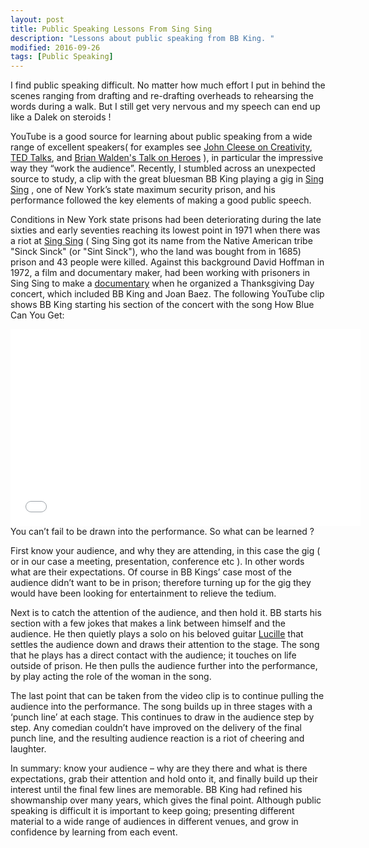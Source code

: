 ```yaml
---
layout: post
title: Public Speaking Lessons From Sing Sing
description: "Lessons about public speaking from BB King. "
modified: 2016-09-26
tags: [Public Speaking]
---
```


I find public speaking difficult. No matter how much effort I put in behind the scenes ranging from drafting and re-drafting overheads to rehearsing the words during a walk. But I
still get very nervous and my speech can end up like a Dalek on steroids !

YouTube is a good source for learning about public speaking from a wide range of excellent  speakers( for examples see <a href="https://www.youtube.com/watch?v=9EMj_CFPHYc">John Cleese on Creativity</a>, <a href="https://www.ted.com/playlists/171/the_most_popular_talks_of_all">TED Talks</a>, and <a href="https://www.youtube.com/watch?v=KpJcQDxISL0">Brian Walden's Talk on Heroes</a> ), in particular
the impressive way they “work the audience”. Recently, I stumbled across an unexpected source to study,
a clip with the great bluesman BB King playing a gig in
<a href="http://en.wikipedia.org/wiki/Sing_Sing" >Sing Sing</a>
, one of New York’s state maximum security prison,
and his performance followed the key elements of making a good public speech.

Conditions in New York state prisons had been deteriorating during the late sixties and early
seventies reaching its lowest point in 1971 when there was a riot at
<a href="http://digitalcommons.buffalostate.edu/cgi/viewcontent.cgi?article=1000&context=exposition" >Sing Sing</a> ( Sing Sing got its name from the Native American tribe "Sinck Sinck" (or "Sint Sinck"), who the land was bought from in 1685)
prison and 43 people were killed. Against this background David Hoffman in 1972, a film and documentary maker,
had been working with prisoners in Sing Sing to make a <a href="https://www.createspace.com/204634">documentary</a> when he organized a Thanksgiving Day concert, which included BB King and Joan Baez. The following YouTube clip shows BB King starting his section of the concert with the song How Blue Can You Get:
<iframe width="560" height="315" src="//www.youtube.com/embed/LWLAAzOBoBI?enablejsapi=1&origin=http://dtinblack.github.io/"  frameborder="0"></iframe> You can’t fail to be drawn into the performance. So what can be learned ?

First know your audience, and why they are attending, in this case the gig ( or in our case a
meeting, presentation, conference etc ). In other words what are their expectations. Of course
in BB Kings’ case most of the audience didn’t want to be in prison; therefore turning up for the gig they would have been looking for entertainment to relieve the tedium.

Next is to catch the attention of the audience, and then hold it.  BB starts his section with a few
jokes that makes a link between himself and the audience. He then quietly plays a solo on his beloved guitar
<a href="http://en.wikipedia.org/wiki/Lucille_%28guitar%29" >
Lucille</a> that settles the audience down and draws their attention to the stage.
The song that he plays has a direct contact with the audience; it touches on life outside of prison.
He then pulls the audience further into the performance, by play acting the role of the woman in the song.  

The last point that can be taken from the video clip is to continue pulling the audience into the
performance. The song builds up in three stages with a ‘punch line’ at each stage. This continues
to draw in the audience step by step. Any comedian couldn’t have improved on the delivery of the final punch
line, and the resulting audience reaction is a riot of cheering and laughter.

In summary: know your audience – why are they there and what is there expectations, grab their attention
and hold onto it, and finally build up their interest until the final few lines are memorable.  BB King
had refined his showmanship over many years, which gives the final point. Although public speaking is
difficult it is important to keep going; presenting different material to a wide range of audiences in different
venues, and grow in confidence by learning from each event.
